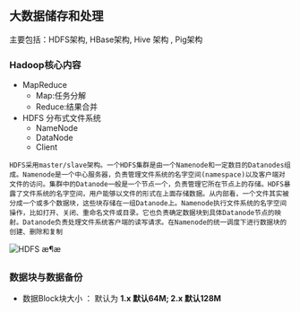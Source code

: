 ## 大数据储存和处理

主要包括：HDFS架构, HBase架构, Hive 架构 , Pig架构

### Hadoop核心内容

- MapReduce
  - Map:任务分解
  - Reduce:结果合并
- HDFS  分布式文件系统
  - NameNode
  - DataNode
  - Client

```
HDFS采用master/slave架构。一个HDFS集群是由一个Namenode和一定数目的Datanodes组成。Namenode是一个中心服务器，负责管理文件系统的名字空间(namespace)以及客户端对文件的访问。集群中的Datanode一般是一个节点一个，负责管理它所在节点上的存储。HDFS暴露了文件系统的名字空间，用户能够以文件的形式在上面存储数据。从内部看，一个文件其实被分成一个或多个数据块，这些块存储在一组Datanode上。Namenode执行文件系统的名字空间操作，比如打开、关闭、重命名文件或目录。它也负责确定数据块到具体Datanode节点的映射。Datanode负责处理文件系统客户端的读写请求。在Namenode的统一调度下进行数据块的创建、删除和复制
```

![HDFS æ¶æ](https://hadoop.apache.org/docs/r1.0.4/cn/images/hdfsarchitecture.gif)

### 数据块与数据备份

- 数据Block块大小 ： 默认为 **1.x 默认64M; 2.x 默认128M**
